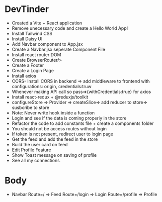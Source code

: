 # DevTinder

- Created a Vite + React application
- Remove unecessary code and create a Hello World App!
- Install Tailwind CSS
- Install Daisy UI
- Add Navbar component to App.jsx
- Create a Navbar.jsx seperate Component File
- Install react router DOM
- Create BrowserRouter/>
- Create a Footer
- Create a Login Page
- Install axios
- CORS- Install CORS in backend => add middleware to frontend with configurations: origin, credentials:truw
- Whenever making API call so pass=>{withCredentials:true} for axios
- Install react-redux + @reduxjs/toolkit
- configureStore => Provider => createSlice=> add reducer to store=> susbcribe to store
- Note: Never write hook inside a function
- Login and see if the data is coming properly in the store
- Refactor the code to add constants file + create a components folder
- You should not be access routes without login
- If token is not present, redirect user to login page
- Get the feed and add the feed in the store
- Build the user card on feed
- Edit Profile Feature
- Show Toast message on saving of profile
- See all my connections

# Body
- Navbar
    Route=/ => Feed
    Route=/login => Login
    Route=/profile => Profile